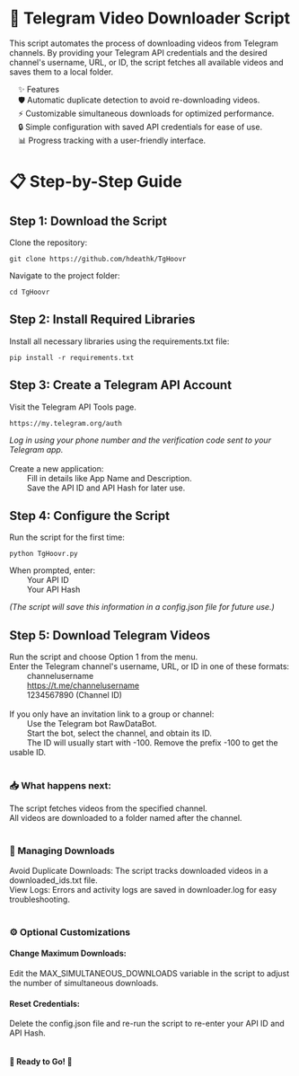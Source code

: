 # **🎥 Telegram Video Downloader Script**

This script automates the process of downloading videos from Telegram channels. By providing your Telegram API credentials and the desired channel's username, URL, or ID, the script fetches all available videos and saves them to a local folder.  
  
&nbsp;&nbsp;&nbsp;&nbsp;✨ Features  
&nbsp;&nbsp;&nbsp;&nbsp;🛡️ Automatic duplicate detection to avoid re-downloading videos.  
&nbsp;&nbsp;&nbsp;&nbsp;⚡ Customizable simultaneous downloads for optimized performance.  
&nbsp;&nbsp;&nbsp;&nbsp;🔒 Simple configuration with saved API credentials for ease of use.  
&nbsp;&nbsp;&nbsp;&nbsp;📊 Progress tracking with a user-friendly interface.
<br>
# **📋 Step-by-Step Guide**
## **Step 1: Download the Script**

Clone the repository:

    git clone https://github.com/hdeathk/TgHoovr

Navigate to the project folder:

    cd TgHoovr



## **Step 2: Install Required Libraries**

Install all necessary libraries using the requirements.txt file:

    pip install -r requirements.txt



## **Step 3: Create a Telegram API Account**

Visit the Telegram API Tools page.
                
    https://my.telegram.org/auth

*Log in using your phone number and the verification code sent to your Telegram app.*  
<br>
Create a new application:  
&nbsp;&nbsp;&nbsp;&nbsp;&nbsp;&nbsp;&nbsp;&nbsp;Fill in details like App Name and Description.  
&nbsp;&nbsp;&nbsp;&nbsp;&nbsp;&nbsp;&nbsp;&nbsp;Save the API ID and API Hash for later use.  

## **Step 4: Configure the Script**

Run the script for the first time:

    python TgHoovr.py

When prompted, enter:  
&nbsp;&nbsp;&nbsp;&nbsp;&nbsp;&nbsp;&nbsp;&nbsp;Your API ID  
&nbsp;&nbsp;&nbsp;&nbsp;&nbsp;&nbsp;&nbsp;&nbsp;Your API Hash  

*(The script will save this information in a config.json file for future use.)*

## **Step 5: Download Telegram Videos**
Run the script and choose Option 1 from the menu.  
Enter the Telegram channel's username, URL, or ID in one of these formats:  
&nbsp;&nbsp;&nbsp;&nbsp;&nbsp;&nbsp;&nbsp;&nbsp;channelusername  
&nbsp;&nbsp;&nbsp;&nbsp;&nbsp;&nbsp;&nbsp;&nbsp;https://t.me/channelusername  
&nbsp;&nbsp;&nbsp;&nbsp;&nbsp;&nbsp;&nbsp;&nbsp;1234567890 (Channel ID)  
<br>
If you only have an invitation link to a group or channel:  
&nbsp;&nbsp;&nbsp;&nbsp;&nbsp;&nbsp;&nbsp;&nbsp;Use the Telegram bot RawDataBot.  
&nbsp;&nbsp;&nbsp;&nbsp;&nbsp;&nbsp;&nbsp;&nbsp;Start the bot, select the channel, and obtain its ID.  
&nbsp;&nbsp;&nbsp;&nbsp;&nbsp;&nbsp;&nbsp;&nbsp;The ID will usually start with -100. Remove the prefix -100 to get the usable ID.  
<br>
### **📥 What happens next:**  
The script fetches videos from the specified channel.  
All videos are downloaded to a folder named after the channel.  
<br>
### **🔧 Managing Downloads**  
Avoid Duplicate Downloads:
The script tracks downloaded videos in a downloaded_ids.txt file.  
View Logs:
Errors and activity logs are saved in downloader.log for easy troubleshooting.  
<br>
### **⚙️ Optional Customizations**
#### Change Maximum Downloads:  
Edit the MAX_SIMULTANEOUS_DOWNLOADS variable in the script to adjust the number of simultaneous downloads.  
#### Reset Credentials:  
Delete the config.json file and re-run the script to re-enter your API ID and API Hash.  
<br>  
**🚀 Ready to Go! 🚀**
